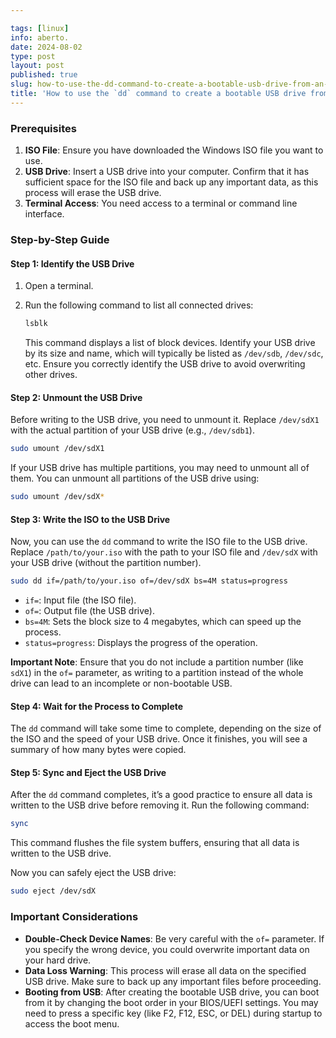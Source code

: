```yaml
---

tags: [linux]
info: aberto.
date: 2024-08-02
type: post
layout: post
published: true
slug: how-to-use-the-dd-command-to-create-a-bootable-usb-drive-from-an-iso-file-on-a-linux-based-system
title: 'How to use the `dd` command to create a bootable USB drive from an ISO file on a Linux-based system'
---
```


### Prerequisites

1. **ISO File**: Ensure you have downloaded the Windows ISO file you want to use.
2. **USB Drive**: Insert a USB drive into your computer. Confirm that it has sufficient space for the ISO file and back up any important data, as this process will erase the USB drive.
3. **Terminal Access**: You need access to a terminal or command line interface.

### Step-by-Step Guide

#### Step 1: Identify the USB Drive

1. Open a terminal.
2. Run the following command to list all connected drives:

   ```bash
   lsblk
   ```

   This command displays a list of block devices. Identify your USB drive by its size and name, which will typically be listed as `/dev/sdb`, `/dev/sdc`, etc. Ensure you correctly identify the USB drive to avoid overwriting other drives.

#### Step 2: Unmount the USB Drive

Before writing to the USB drive, you need to unmount it. Replace `/dev/sdX1` with the actual partition of your USB drive (e.g., `/dev/sdb1`).

```bash
sudo umount /dev/sdX1
```

If your USB drive has multiple partitions, you may need to unmount all of them. You can unmount all partitions of the USB drive using:

```bash
sudo umount /dev/sdX*
```

#### Step 3: Write the ISO to the USB Drive

Now, you can use the `dd` command to write the ISO file to the USB drive. Replace `/path/to/your.iso` with the path to your ISO file and `/dev/sdX` with your USB drive (without the partition number).

```bash
sudo dd if=/path/to/your.iso of=/dev/sdX bs=4M status=progress
```

- `if=`: Input file (the ISO file).
- `of=`: Output file (the USB drive).
- `bs=4M`: Sets the block size to 4 megabytes, which can speed up the process.
- `status=progress`: Displays the progress of the operation.

**Important Note**: Ensure that you do not include a partition number (like `sdX1`) in the `of=` parameter, as writing to a partition instead of the whole drive can lead to an incomplete or non-bootable USB.

#### Step 4: Wait for the Process to Complete

The `dd` command will take some time to complete, depending on the size of the ISO and the speed of your USB drive. Once it finishes, you will see a summary of how many bytes were copied.

#### Step 5: Sync and Eject the USB Drive

After the `dd` command completes, it’s a good practice to ensure all data is written to the USB drive before removing it. Run the following command:

```bash
sync
```

This command flushes the file system buffers, ensuring that all data is written to the USB drive.

Now you can safely eject the USB drive:

```bash
sudo eject /dev/sdX
```

### Important Considerations

- **Double-Check Device Names**: Be very careful with the `of=` parameter. If you specify the wrong device, you could overwrite important data on your hard drive.
- **Data Loss Warning**: This process will erase all data on the specified USB drive. Make sure to back up any important files before proceeding.
- **Booting from USB**: After creating the bootable USB drive, you can boot from it by changing the boot order in your BIOS/UEFI settings. You may need to press a specific key (like F2, F12, ESC, or DEL) during startup to access the boot menu.